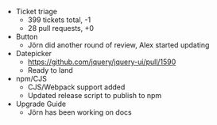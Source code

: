 * Ticket triage	
	* 399 tickets total, -1
	* 28 pull requests, +0
* Button	
	* Jörn did another round of review, Alex started updating
* Datepicker	
	* https://github.com/jquery/jquery-ui/pull/1590
	* Ready to land
* npm/CJS	
	* CJS/Webpack support added
	* Updated release script to publish to npm
* Upgrade Guide	
	* Jörn has been working on docs
